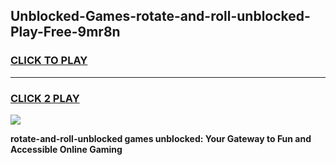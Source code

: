 
## Unblocked-Games-rotate-and-roll-unblocked-Play-Free-9mr8n
<h3>
<a href="https://premium76.site?title=rotate-and-roll-unblocked&ref=10A">CLICK TO PLAY</a></h3>
<hr>

<h3>
<a href="https://premium76.site?title=rotate-and-roll-unblocked&ref=10A">CLICK 2 PLAY</a>
  
</h3>

<a href="https://premium76.site?title=rotate-and-roll-unblocked&ref=10A"><img src="https://clearcache.store/games.png"></a>


**rotate-and-roll-unblocked games unblocked: Your Gateway to Fun and Accessible Online Gaming**

